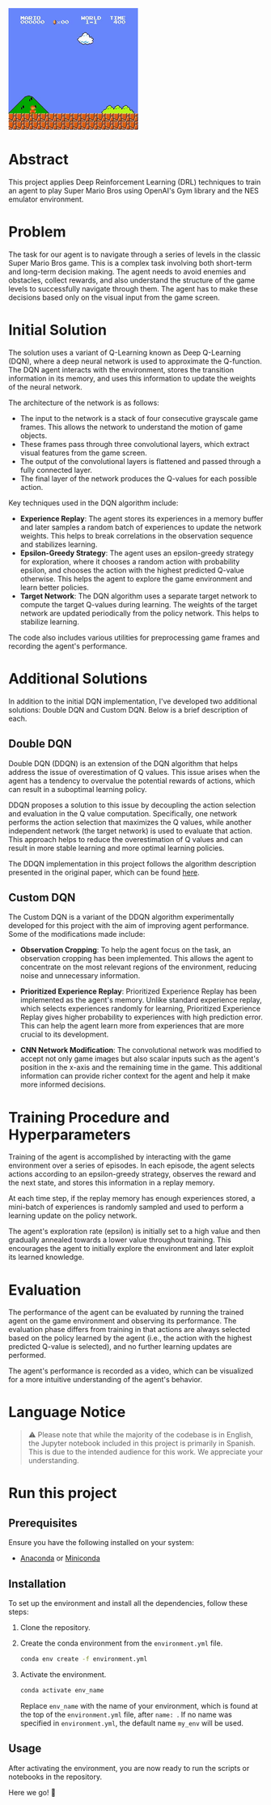 

![Mario Playing](./assets/images/ezgif-2-9ee4c4d407.gif)

# Abstract 

This project applies Deep Reinforcement Learning (DRL) techniques to train an agent to play Super Mario Bros using OpenAI's Gym library and the NES emulator environment.

# Problem

The task for our agent is to navigate through a series of levels in the classic Super Mario Bros game. This is a complex task involving both short-term and long-term decision making. The agent needs to avoid enemies and obstacles, collect rewards, and also understand the structure of the game levels to successfully navigate through them. The agent has to make these decisions based only on the visual input from the game screen.

# Initial Solution

The solution uses a variant of Q-Learning known as Deep Q-Learning (DQN), where a deep neural network is used to approximate the Q-function. The DQN agent interacts with the environment, stores the transition information in its memory, and uses this information to update the weights of the neural network.

The architecture of the network is as follows:

- The input to the network is a stack of four consecutive grayscale game frames. This allows the network to understand the motion of game objects.
- These frames pass through three convolutional layers, which extract visual features from the game screen.
- The output of the convolutional layers is flattened and passed through a fully connected layer.
- The final layer of the network produces the Q-values for each possible action.

Key techniques used in the DQN algorithm include:

- **Experience Replay**: The agent stores its experiences in a memory buffer and later samples a random batch of experiences to update the network weights. This helps to break correlations in the observation sequence and stabilizes learning.
- **Epsilon-Greedy Strategy**: The agent uses an epsilon-greedy strategy for exploration, where it chooses a random action with probability epsilon, and chooses the action with the highest predicted Q-value otherwise. This helps the agent to explore the game environment and learn better policies.
- **Target Network**: The DQN algorithm uses a separate target network to compute the target Q-values during learning. The weights of the target network are updated periodically from the policy network. This helps to stabilize learning.

The code also includes various utilities for preprocessing game frames and recording the agent's performance.

# Additional Solutions

In addition to the initial DQN implementation, I've developed two additional solutions: Double DQN and Custom DQN. Below is a brief description of each.

## Double DQN

Double DQN (DDQN) is an extension of the DQN algorithm that helps address the issue of overestimation of Q values. This issue arises when the agent has a tendency to overvalue the potential rewards of actions, which can result in a suboptimal learning policy.

DDQN proposes a solution to this issue by decoupling the action selection and evaluation in the Q value computation. Specifically, one network performs the action selection that maximizes the Q values, while another independent network (the target network) is used to evaluate that action. This approach helps to reduce the overestimation of Q values and can result in more stable learning and more optimal learning policies.

The DDQN implementation in this project follows the algorithm description presented in the original paper, which can be found [here](https://arxiv.org/pdf/1509.06461.pdf).

## Custom DQN

The Custom DQN is a variant of the DDQN algorithm experimentally developed for this project with the aim of improving agent performance. Some of the modifications made include:

- **Observation Cropping**: To help the agent focus on the task, an observation cropping has been implemented. This allows the agent to concentrate on the most relevant regions of the environment, reducing noise and unnecessary information.

- **Prioritized Experience Replay**: Prioritized Experience Replay has been implemented as the agent's memory. Unlike standard experience replay, which selects experiences randomly for learning, Prioritized Experience Replay gives higher probability to experiences with high prediction error. This can help the agent learn more from experiences that are more crucial to its development.

- **CNN Network Modification**: The convolutional network was modified to accept not only game images but also scalar inputs such as the agent's position in the x-axis and the remaining time in the game. This additional information can provide richer context for the agent and help it make more informed decisions.

# Training Procedure and Hyperparameters

Training of the agent is accomplished by interacting with the game environment over a series of episodes. In each episode, the agent selects actions according to an epsilon-greedy strategy, observes the reward and the next state, and stores this information in a replay memory.

At each time step, if the replay memory has enough experiences stored, a mini-batch of experiences is randomly sampled and used to perform a learning update on the policy network.

The agent's exploration rate (epsilon) is initially set to a high value and then gradually annealed towards a lower value throughout training. This encourages the agent to initially explore the environment and later exploit its learned knowledge.

# Evaluation

The performance of the agent can be evaluated by running the trained agent on the game environment and observing its performance. The evaluation phase differs from training in that actions are always selected based on the policy learned by the agent (i.e., the action with the highest predicted Q-value is selected), and no further learning updates are performed.

The agent's performance is recorded as a video, which can be visualized for a more intuitive understanding of the agent's behavior.

# Language Notice

> :warning: Please note that while the majority of the codebase is in English, the Jupyter notebook included in this project is primarily in Spanish. This is due to the intended audience for this work. We appreciate your understanding.

# Run this project

## Prerequisites

Ensure you have the following installed on your system:

- [Anaconda](https://www.anaconda.com/products/distribution) or [Miniconda](https://docs.conda.io/en/latest/miniconda.html)

## Installation

To set up the environment and install all the dependencies, follow these steps:

1. Clone the repository.

2. Create the conda environment from the `environment.yml` file.

    ```bash
    conda env create -f environment.yml
    ```

3. Activate the environment.

    ```bash
    conda activate env_name
    ```

    Replace `env_name` with the name of your environment, which is found at the top of the `environment.yml` file, after `name: `. If no name was specified in `environment.yml`, the default name `my_env` will be used.

## Usage

After activating the environment, you are now ready to run the scripts or notebooks in the repository. 

Here we go! 🍄